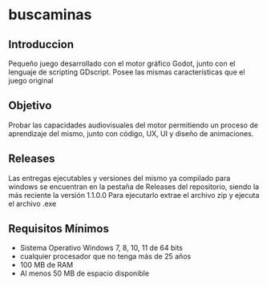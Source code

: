 # buscaminas

## Introduccion
Pequeño juego desarrollado con el motor gráfico Godot, junto con el lenguaje de scripting GDscript.
Posee las mismas características que el juego original

## Objetivo
Probar las capacidades audiovisuales del motor permitiendo un proceso de aprendizaje del mismo, junto con código, UX, UI y diseño de animaciones.

## Releases
Las entregas ejecutables y versiones del mismo ya compilado para windows se encuentran en la pestaña de Releases del repositorio, siendo la más reciente la versión 1.1.0.0
Para ejecutarlo extrae el archivo zip y ejecuta el archivo .exe

## Requisitos Mínimos
- Sistema Operativo Windows 7, 8, 10, 11 de 64 bits
- cualquier procesador que no tenga más de 25 años
- 100 MB de RAM
- Al menos 50 MB de espacio disponible
